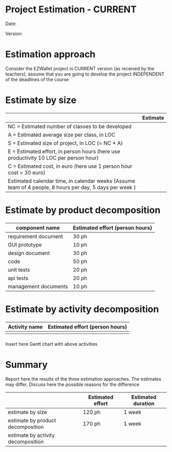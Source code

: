 # Project Estimation - CURRENT
Date:

Version:


# Estimation approach
Consider the EZWallet  project in CURRENT version (as received by the teachers), assume that you are going to develop the project INDEPENDENT of the deadlines of the course
# Estimate by size
### 
|             | Estimate                        |             
| ----------- | ------------------------------- |  
| NC =  Estimated number of classes to be developed   |                             |             
|  A = Estimated average size per class, in LOC       |                            | 
| S = Estimated size of project, in LOC (= NC * A) | |
| E = Estimated effort, in person hours (here use productivity 10 LOC per person hour)  |                                      |   
| C = Estimated cost, in euro (here use 1 person hour cost = 30 euro) | | 
| Estimated calendar time, in calendar weeks (Assume team of 4 people, 8 hours per day, 5 days per week ) |                    |               

# Estimate by product decomposition
### 
|         component name    | Estimated effort (person hours)   |             
| ----------- | ------------------------------- | 
|requirement document    |30 ph|
| GUI prototype |10 ph|
|design document |30 ph|
|code |50 ph|
| unit tests | 20 ph|
| api tests | 20 ph|
| management documents  | 10 ph|



# Estimate by activity decomposition
### 
|         Activity name    | Estimated effort (person hours)   |             
| ----------- | ------------------------------- | 
| | |
###
Insert here Gantt chart with above activities

# Summary

Report here the results of the three estimation approaches. The  estimates may differ. Discuss here the possible reasons for the difference

|             | Estimated effort                        |   Estimated duration |          
| ----------- | ------------------------------- | ---------------|
| estimate by size |120 ph|1 week|
| estimate by product decomposition |170 ph|1 week|
| estimate by activity decomposition ||




